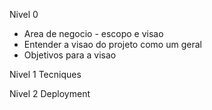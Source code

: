 Nivel 0
- Area de negocio - escopo e visao
- Entender a visao do projeto como um geral
- Objetivos para a visao

Nivel 1
Tecniques

Nivel 2
Deployment
